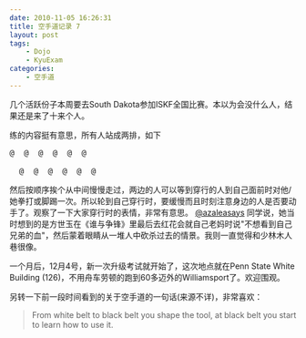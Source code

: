 ```yaml
---
date: 2010-11-05 16:26:31
title: 空手道记录 7
layout: post
tags:
    - Dojo
    - KyuExam
categories:
    - 空手道
---
```

几个活跃份子本周要去South Dakota参加ISKF全国比赛。本以为会没什么人，结果还是来了十来个人。

练的内容挺有意思，所有人站成两排，如下
<pre>
@  @  @  @  @  @

  @  @  @  @  @  @
</pre>
然后按顺序挨个从中间慢慢走过，两边的人可以等到穿行的人到自己面前时对他/她拳打或脚踢一次。所以轮到自己穿行时，要缓慢而且时刻注意身边的人是否要动手了。观察了一下大家穿行时的表情，非常有意思。 <a href="http://twitter.com/azaleasays">@azaleasays</a> 同学说，她当时想到的是方世玉在《谁与争锋》里最后去红花会就自己老妈时说"不想看到自己兄弟的血"，然后蒙着眼睛从一堆人中砍杀过去的情景。我则一直觉得和少林木人巷很像。

一个月后，12月4号，新一次升级考试就开始了，这次地点就在Penn State White Building (126)，不用舟车劳顿的跑到60多迈外的Williamsport了。欢迎围观。

另转一下前一段时间看到的关于空手道的一句话(来源不详)，非常喜欢：


<blockquote>From white belt to black belt you shape the tool, at black belt you start to learn how to use it.
</blockquote>
